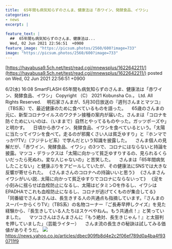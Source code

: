 ```yaml
---
title:  65年間も病気知らずのさんま、健康法は「赤ワイン、発酵食品、イワシ」  
categories:
- news
excerpt: |
  
feature_text: |
  ##  65年間も病気知らずのさんま、健康法は...
  Wed, 02 Jun 2021 22:56:51  +0900
feature_image: "https://picsum.photos/2560/600?image=733"
image: "https://picsum.photos/2560/600?image=733"
---
```


[https://hayabusa9.5ch.net/test/read.cgi/mnewsplus/1622642211/](https://hayabusa9.5ch.net/test/read.cgi/mnewsplus/1622642211/)
posted on Wed, 02 Jun 2021 22:56:51  +0900

<!--more-->

6/2(水) 16:08 SmartFLASH 65年間も病気知らずのさんま、健康法は「赤ワイン、発酵食品、イワシ」 Copyright （C） 2021 Kobunsha Co.， Ltd. All Rights Reserved. 　明石家さんまが、5月30日放送の『週刊さんまとマツコ』（TBS系）で、最近健康のために食べているものを語った。 　65歳のさんまの元に、新型コロナウイルスのワクチン接種の案内が届いた。さんまは「コロナを防ぐためにいいのは、（いままで）自然とやってるものやった。ガッツポーズや」と明かす。 　日頃から赤ワイン、発酵食品、イワシを食べているという。「太陽に当たってイワシを食べて。走るのが邪魔くさい人は貧乏ゆすり」と『ホンマでっか!?TV』（フジテレビ系）で学んだという知識を披露した。 　さんま個人の見解だが、「赤ワイン、発酵食品、イワシ」の3つで、コロナにはならないと持論を披露。マツコ・デラックスは「太陽に向かって貧乏ゆすりするの、見られるくらいだったら死ぬわ。変な人じゃないの」と苦笑した。 　さんまは「65年間病気したことない」と健康ぶりをアピールしていたが、その健康法にSNSでは大きな反響が寄せられた。 《さんまさんのコロナへの持論いいと思う》 《さんまさんイワシがいい説.. 太陽に向かって貧乏ゆすりでコロナにならないって》 《足を小刻みに揺らせば血栓防止になるし、太陽はビタミンDを作るし、イワシはEPADHAでこれも血栓防止になるし、コロナが逃げてくものが集合してる》 「同番組でさんまさんは、長生きする人の共通点も指摘しています。『さんまのスーパーからくりTV』（TBS系）の名物コーナー『ご長寿早押しクイズ』を見た経験から、『長生きしている人たちはスケベやねん。もう共通点！』と笑っていました。 　マツコさんはさんまさんに『もう絶対、長生きじゃん！』と太鼓判を押していました」（芸能ライター） 　さんま流の長生きの秘訣は試してみる価値がありそうだ。 ![](https://amd-pctr.c.yimg.jp/r/iwiz-amd/20210602-00010007-flash-000-2-view.jpg) https://news.yahoo.co.jp/articles/dbec909fb8d4e2c2f06ef789d0a4ba4f930711f9
